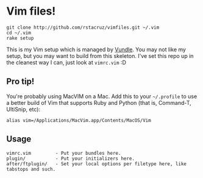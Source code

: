 Vim files!
==========

    git clone http://github.com/rstacruz/vimfiles.git ~/.vim
    cd ~/.vim
    rake setup

This is my Vim setup which is managed by [Vundle][vundle]. You may not like my setup,
but you may want to build from this skeleton. I've set this repo up in the 
cleanest way I can, just look at `vimrc.vim` :D

[vundle]: https://github.com/gmarik/vundle

Pro tip!
--------

You're probably using MacVIM on a Mac. Add this to your `~/.profile` to use a better
build of Vim that supports Ruby and Python (that is, Command-T, UltiSnip, etc):

    alias vim=/Applications/MacVim.app/Contents/MacOS/Vim

Usage
-----

    vimrc.vim         - Put your bundles here.
    plugin/           - Put your initializers here.
    after/ftplugin/   - Set your local options per filetype here, like tabstops and such.

